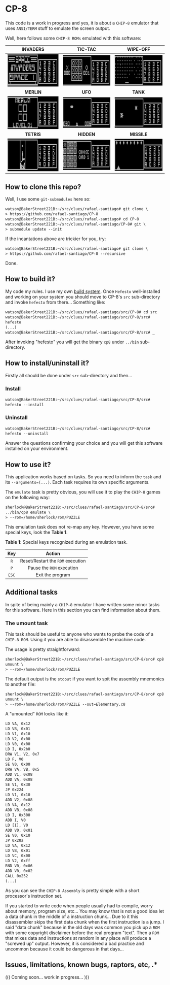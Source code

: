 # CP-8

This code is a work in progress and yes, it is about a ``CHIP-8`` emulator that uses ``ANSI/TERM`` stuff to emulate
the screen output.

Well, here follows some ``CHIP-8 ROMs`` emulated with this software:

|  **INVADERS**  |    **TIC-TAC**   |   **WIPE-OFF**   |
|:--------------:|:----------------:|:----------------:|
|![INVADERS](https://github.com/rafael-santiago/CP-8/blob/master/etc/invaders.jpeg)|![TIC-TAC](https://github.com/rafael-santiago/CP-8/blob/master/etc/tictac.jpeg)|![WIPE-OFF](https://github.com/rafael-santiago/CP-8/blob/master/etc/wipeoff.jpeg)|
|   **MERLIN**   |      **UFO**     |     **TANK**     |
|![MERLIN](https://github.com/rafael-santiago/CP-8/blob/master/etc/merlin.jpeg)|![UFO](https://github.com/rafael-santiago/CP-8/blob/master/etc/ufo.jpeg)|![TANK](https://github.com/rafael-santiago/CP-8/blob/master/etc/tank.jpeg)|
|   **TETRIS**   |     **HIDDEN**   |    **MISSILE**   |
|![TETRIS](https://github.com/rafael-santiago/CP-8/blob/master/etc/tetris.jpeg)|![HIDDEN](https://github.com/rafael-santiago/CP-8/blob/master/etc/hidden.jpeg)|![MISSILE](https://github.com/rafael-santiago/CP-8/blob/master/etc/missile.jpeg)|

## How to clone this repo?

Well, I use some ``git-submodules`` here so:

```
watson@BakerStreet221B:~/src/clues/rafael-santiago# git clone \
> https://github.com/rafael-santiago/CP-8
watson@BakerStreet221B:~/src/clues/rafael-santiago# cd CP-8
watson@BakerStreet221B:~/src/clues/rafael-santiago/CP-8# git \
> submodule update --init
```

If the incantations above are trickier for you, try:

```
watson@BakerStreet221B:~/src/clues/rafael-santiago# git clone \
> https://github.com/rafael-santiago/CP-8 --recursive
```

Done.

## How to build it?

My code my rules. I use my own [build system](https://github.com/rafael-santiago/hefesto). Once ``Hefesto`` well-installed and working
on your system you should move to CP-8's ``src`` sub-directory and invoke ``hefesto`` from there... Something like:

```
watson@BakerStreet221B:~/src/clues/rafael-santiago/src/CP-8# cd src
watson@BakerStreet221B:~/src/clues/rafael-santiago/src/CP-8/src# hefesto
(...)
watson@BakerStreet221B:~/src/clues/rafael-santiago/src/CP-8/src# _
```

After invoking "hefesto" you will get the binary ``cp8`` under ``../bin`` sub-directory.

## How to install/uninstall it?

Firstly all should be done under ``src`` sub-directory and then...

### Install

```
watson@BakerStreet221B:~/src/clues/rafael-santiago/src/CP-8/src# hefesto --install
```

### Uninstall

```
watson@BakerStreet221B:~/src/clues/rafael-santiago/src/CP-8/src# hefesto --uninstall
```

Answer the questions confirming your choice and you will get this software installed on your environment.

## How to use it?

This application works based on tasks. So you need to inform the ``task`` and its ``--arguments=(...)``. Each task
requires its own specific arguments.

The ``emulate`` task is pretty obvious, you will use it to play the ``CHIP-8`` games on the following way:

```
sherlock@BakerStreet221B:~/src/clues/rafael-santiago/src/CP-8/src# ../bin/cp8 emulate \
> --rom=/home/sherlock/rom/PUZZLE
```

This emulation task does not re-map any key. However, you have some special keys, look the **Table 1**.

**Table 1**: Special keys recognized during an emulation task.

|     **Key**         |              **Action**              |
|:-------------------:|:------------------------------------:|
|      ``R``          |  Reset/Restart the ``ROM`` execution |
|      ``P``          |  Pause the ``ROM`` execution         |
|      ``ESC``        |  Exit the program                    |

## Additional tasks

In spite of being mainly a ``CHIP-8`` emulator I have written some minor tasks for this software.
Here in this section you can find information about them.

### The umount task

This task should be useful to anyone who wants to probe the code of a ``CHIP-8 ROM``. Using it you are able
to disassemble the machine code.

The usage is pretty straightforward:

```
sherlock@BakerStreet221B:~/src/clues/rafael-santiago/src/CP-8/src# cp8 umount \
> --rom=/home/sherlock/rom/PUZZLE
```

The default output is the ``stdout`` if you want to spit the assembly mnemonics to another file:

```
sherlock@BakerStreet221B:~/src/clues/rafael-santiago/src/CP-8/src# cp8 umount \
> --rom=/home/sherlock/rom/PUZZLE --out=Elementary.c8
```

A "umounted" ``ROM`` looks like it:

```assembly
LD VA, 0x12
LD VB, 0x01
LD V1, 0x10
LD V2, 0x00
LD V0, 0x00
LD I, 0x2b0
DRW V1, V2, 0x7
LD F, V0
SE V0, 0x00
DRW VA, VB, 0x5
ADD V1, 0x08
ADD VA, 0x08
SE V1, 0x30
JP 0x224
LD V1, 0x10
ADD V2, 0x08
LD VA, 0x12
ADD VB, 0x08
LD I, 0x300
ADD I, V0
LD [I], V0
ADD V0, 0x01
SE V0, 0x10
JP 0x20a
LD VA, 0x12
LD VB, 0x01
LD VC, 0x00
LD V2, 0xff
RND V0, 0x06
ADD V0, 0x02
CALL 0x252
(...)
```

As you can see the ``CHIP-8 Assembly`` is pretty simple with a short processor's instruction set.

If you started to write code when people usually had to compile, worry about memory, program size, etc... You may know that is
not a good idea let a data chunk in the middle of a instruction chunk... Due to it this disassembler skips the first data
chunk when the first instruction is a jump. I said "data chunk" because in the old days was common you pick up a ``ROM`` with
some copyright disclaimer before the real program "text". Then a ``ROM`` that mixes data and instructions at random in any
place will produce a "screwed up" output. However, it is considered a bad practice and uncommon because it could be dangerous
in that days...

## Issues, limitations, known bugs, raptors, etc, .*

((( Coming soon... work in progress... )))
